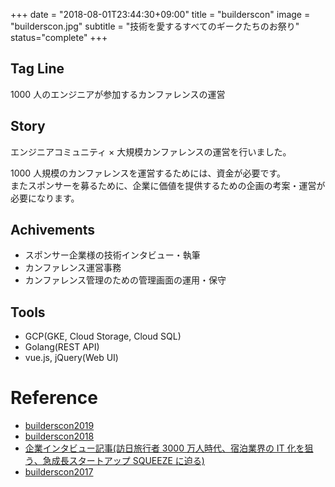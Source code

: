 +++
date = "2018-08-01T23:44:30+09:00"
title = "builderscon"
image = "builderscon.jpg"
subtitle = "技術を愛するすべてのギークたちのお祭り"
status="complete"
+++

## Tag Line

1000 人のエンジニアが参加するカンファレンスの運営

## Story

エンジニアコミュニティ × 大規模カンファレンスの運営を行いました。

1000 人規模のカンファレンスを運営するためには、資金が必要です。  
またスポンサーを募るために、企業に価値を提供するための企画の考案・運営が必要になります。

## Achivements

-   スポンサー企業様の技術インタビュー・執筆
-   カンファレンス運営事務
-   カンファレンス管理のための管理画面の運用・保守

## Tools

-   GCP(GKE, Cloud Storage, Cloud SQL)
-   Golang(REST API)
-   vue.js, jQuery(Web UI)

# Reference

-   [builderscon2019](https://builderscon.io/tokyo/2019)
-   [builderscon2018](https://builderscon.io/tokyo/2018)
-   [企業インタビュー記事(訪日旅行者 3000 万人時代、宿泊業界の IT 化を狙う、急成長スタートアップ SQUEEZE に迫る)](http://lantern.builderscon.io/entry/2018/08/16/090000)
-   [builderscon2017](https://builderscon.io/tokyo/2017)
